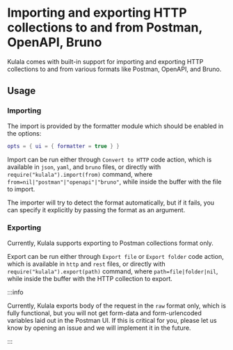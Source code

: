 # Importing and exporting HTTP collections to and from Postman, OpenAPI, Bruno

Kulala comes with built-in support for importing and exporting HTTP collections to and from various formats like Postman, OpenAPI, and Bruno.

## Usage

### Importing

The import is provided by the formatter module which should be enabled in the options:

```lua
opts = { ui = { formatter = true } }
```

Import can be run either through `Convert to HTTP` code action, which is available in `json`, `yaml`, and `bruno` files, or directly 
with `require("kulala").import(from)` command, where `from=nil|"postman"|"openapi"|"bruno"`, while inside the buffer with the file to import.

The importer will try to detect the format automatically, but if it fails, you can specify it explicitly by passing the format as an argument.

### Exporting

Currently, Kulala supports exporting to Postman collections format only.

Export can be run either through `Export file` or `Export folder` code action, which is available in `http` and `rest` files, or directly 
with `require("kulala").export(path)` command, where `path=file|folder|nil`, while inside the buffer with the HTTP collection to export.

:::info

Currently, Kulala exports body of the request in the `raw` format only, which is fully functional, 
but you will not get form-data and form-urlencoded variables laid out in the Postman UI.  If this is critical for you, please let us know by opening an issue and we will 
implement it in the future.

:::
